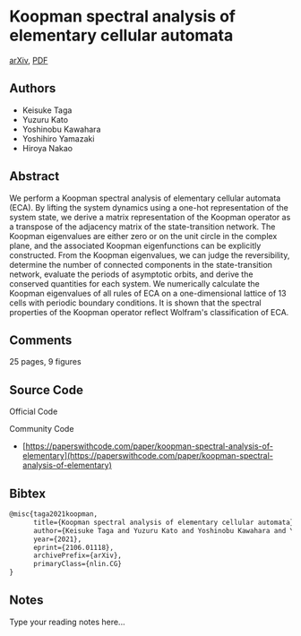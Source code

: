 
# Koopman spectral analysis of elementary cellular automata

[arXiv](https://arxiv.org/abs/2106.01118), [PDF](https://arxiv.org/pdf/2106.01118.pdf)

## Authors

- Keisuke Taga
- Yuzuru Kato
- Yoshinobu Kawahara
- Yoshihiro Yamazaki
- Hiroya Nakao

## Abstract

We perform a Koopman spectral analysis of elementary cellular automata (ECA). By lifting the system dynamics using a one-hot representation of the system state, we derive a matrix representation of the Koopman operator as a transpose of the adjacency matrix of the state-transition network. The Koopman eigenvalues are either zero or on the unit circle in the complex plane, and the associated Koopman eigenfunctions can be explicitly constructed. From the Koopman eigenvalues, we can judge the reversibility, determine the number of connected components in the state-transition network, evaluate the periods of asymptotic orbits, and derive the conserved quantities for each system. We numerically calculate the Koopman eigenvalues of all rules of ECA on a one-dimensional lattice of 13 cells with periodic boundary conditions. It is shown that the spectral properties of the Koopman operator reflect Wolfram's classification of ECA.

## Comments

25 pages, 9 figures

## Source Code

Official Code



Community Code

- [https://paperswithcode.com/paper/koopman-spectral-analysis-of-elementary](https://paperswithcode.com/paper/koopman-spectral-analysis-of-elementary)

## Bibtex

```tex
@misc{taga2021koopman,
      title={Koopman spectral analysis of elementary cellular automata}, 
      author={Keisuke Taga and Yuzuru Kato and Yoshinobu Kawahara and Yoshihiro Yamazaki and Hiroya Nakao},
      year={2021},
      eprint={2106.01118},
      archivePrefix={arXiv},
      primaryClass={nlin.CG}
}
```

## Notes

Type your reading notes here...

